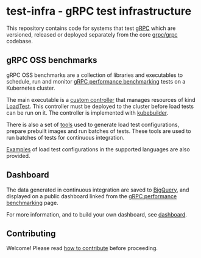 # test-infra - gRPC test infrastructure

This repository contains code for systems that test [gRPC] which are versioned,
released or deployed separately from the core [grpc/grpc] codebase.

[grpc]: https://grpc.io
[grpc/grpc]: https://github.com/grpc/grpc

## gRPC OSS benchmarks

gRPC OSS benchmarks are a collection of libraries and executables to schedule,
run and monitor [gRPC performance benchmarking] tests on a Kubernetes cluster.

The main executable is a [custom controller] that manages resources of kind
[LoadTest]. This controller must be deployed to the cluster before load tests
can be run on it. The controller is implemented with [kubebuilder].

There is also a set of [tools](tools/README.md) used to generate load test
configurations, prepare prebuilt images and run batches of tests. These tools
are used to run batches of tests for continuous integration.

[Examples](config/samples/README.md) of load test configurations in the
supported languages are also provided.

[custom controller]: cmd/controller/main.go
[kubebuilder]: https://kubebuilder.io
[loadtest]: config/crd/bases/e2etest.grpc.io_loadtests.yaml

## Dashboard

The data generated in continuous integration are saved to [BigQuery], and
displayed on a public dashboard linked from the [gRPC performance benchmarking]
page.

For more information, and to build your own dashboard, see
[dashboard](dashboard/README.md).

[bigquery]: https://cloud.google.com/bigquery
[grpc performance benchmarking]: https://grpc.io/docs/guides/benchmarking/

## Contributing

Welcome! Please read [how to contribute](CONTRIBUTING.md) before proceeding.
